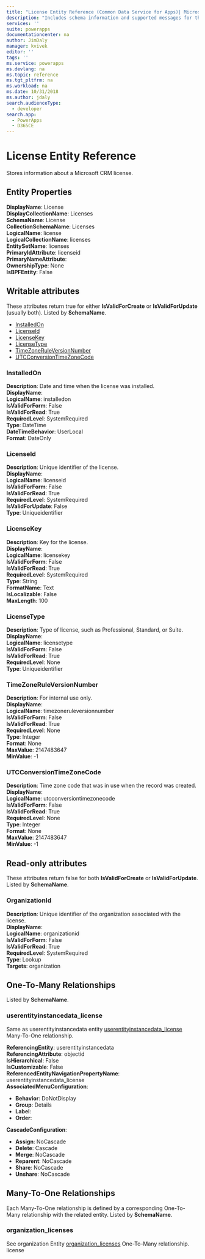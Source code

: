 ```yaml
---
title: "License Entity Reference (Common Data Service for Apps)| Microsoft Docs"
description: "Includes schema information and supported messages for the License entity."
services: ''
suite: powerapps
documentationcenter: na
author: JimDaly
manager: kvivek
editor: ''
tags: ''
ms.service: powerapps
ms.devlang: na
ms.topic: reference
ms.tgt_pltfrm: na
ms.workload: na
ms.date: 10/31/2018
ms.author: jdaly
search.audienceType: 
  - developer
search.app: 
  - PowerApps
  - D365CE
---
```

# License Entity Reference

Stores information about a Microsoft CRM license.

## Entity Properties

**DisplayName**: License<br />
**DisplayCollectionName**: Licenses<br />
**SchemaName**: License<br />
**CollectionSchemaName**: Licenses<br />
**LogicalName**: license<br />
**LogicalCollectionName**: licenses<br />
**EntitySetName**: licenses<br />
**PrimaryIdAttribute**: licenseid<br />
**PrimaryNameAttribute**: <br />
**OwnershipType**: None<br />
**IsBPFEntity**: False<br />
<a name="writable-attributes"></a>

## Writable attributes

These attributes return true for either **IsValidForCreate** or **IsValidForUpdate** (usually both). Listed by **SchemaName**.

- [InstalledOn](#BKMK_InstalledOn)
- [LicenseId](#BKMK_LicenseId)
- [LicenseKey](#BKMK_LicenseKey)
- [LicenseType](#BKMK_LicenseType)
- [TimeZoneRuleVersionNumber](#BKMK_TimeZoneRuleVersionNumber)
- [UTCConversionTimeZoneCode](#BKMK_UTCConversionTimeZoneCode)


### <a name="BKMK_InstalledOn"></a> InstalledOn

**Description**: Date and time when the license was installed.<br />
**DisplayName**: <br />
**LogicalName**: installedon<br />
**IsValidForForm**: False<br />
**IsValidForRead**: True<br />
**RequiredLevel**: SystemRequired<br />
**Type**: DateTime<br />
**DateTimeBehavior**: UserLocal<br />
**Format**: DateOnly


### <a name="BKMK_LicenseId"></a> LicenseId

**Description**: Unique identifier of the license.<br />
**DisplayName**: <br />
**LogicalName**: licenseid<br />
**IsValidForForm**: False<br />
**IsValidForRead**: True<br />
**RequiredLevel**: SystemRequired<br />
**IsValidForUpdate**: False<br />
**Type**: Uniqueidentifier<br />


### <a name="BKMK_LicenseKey"></a> LicenseKey

**Description**: Key for the license.<br />
**DisplayName**: <br />
**LogicalName**: licensekey<br />
**IsValidForForm**: False<br />
**IsValidForRead**: True<br />
**RequiredLevel**: SystemRequired<br />
**Type**: String<br />
**FormatName**: Text<br />
**IsLocalizable**: False<br />
**MaxLength**: 100


### <a name="BKMK_LicenseType"></a> LicenseType

**Description**: Type of license, such as Professional, Standard, or Suite.<br />
**DisplayName**: <br />
**LogicalName**: licensetype<br />
**IsValidForForm**: False<br />
**IsValidForRead**: True<br />
**RequiredLevel**: None<br />
**Type**: Uniqueidentifier<br />


### <a name="BKMK_TimeZoneRuleVersionNumber"></a> TimeZoneRuleVersionNumber

**Description**: For internal use only.<br />
**DisplayName**: <br />
**LogicalName**: timezoneruleversionnumber<br />
**IsValidForForm**: False<br />
**IsValidForRead**: True<br />
**RequiredLevel**: None<br />
**Type**: Integer<br />
**Format**: None<br />
**MaxValue**: 2147483647<br />
**MinValue**: -1


### <a name="BKMK_UTCConversionTimeZoneCode"></a> UTCConversionTimeZoneCode

**Description**: Time zone code that was in use when the record was created.<br />
**DisplayName**: <br />
**LogicalName**: utcconversiontimezonecode<br />
**IsValidForForm**: False<br />
**IsValidForRead**: True<br />
**RequiredLevel**: None<br />
**Type**: Integer<br />
**Format**: None<br />
**MaxValue**: 2147483647<br />
**MinValue**: -1

<a name="read-only-attributes"></a>
## Read-only attributes
These attributes return false for both **IsValidForCreate** or **IsValidForUpdate**. Listed by **SchemaName**.


### <a name="BKMK_OrganizationId"></a> OrganizationId

**Description**: Unique identifier of the organization associated with the license.<br />
**DisplayName**: <br />
**LogicalName**: organizationid<br />
**IsValidForForm**: False<br />
**IsValidForRead**: True<br />
**RequiredLevel**: SystemRequired<br />
**Type**: Lookup<br />
**Targets**: organization

<a name="onetomany"></a>

## One-To-Many Relationships

Listed by **SchemaName**.


### <a name="BKMK_userentityinstancedata_license"></a> userentityinstancedata_license

Same as userentityinstancedata entity [userentityinstancedata_license](userentityinstancedata.md#BKMK_userentityinstancedata_license) Many-To-One relationship.

**ReferencingEntity**: userentityinstancedata<br />
**ReferencingAttribute**: objectid<br />
**IsHierarchical**: False<br />
**IsCustomizable**: False<br />
**ReferencedEntityNavigationPropertyName**: userentityinstancedata_license<br />
**AssociatedMenuConfiguration**:

- **Behavior**: DoNotDisplay
- **Group**: Details
- **Label**: 
- **Order**: 

**CascadeConfiguration**:

- **Assign**: NoCascade
- **Delete**: Cascade
- **Merge**: NoCascade
- **Reparent**: NoCascade
- **Share**: NoCascade
- **Unshare**: NoCascade

<a name="manytoone"></a>

## Many-To-One Relationships

Each Many-To-One relationship is defined by a corresponding One-To-Many relationship with the related entity. Listed by **SchemaName**.


### <a name="BKMK_organization_licenses"></a> organization_licenses

See organization Entity [organization_licenses](organization.md#BKMK_organization_licenses) One-To-Many relationship.
license

